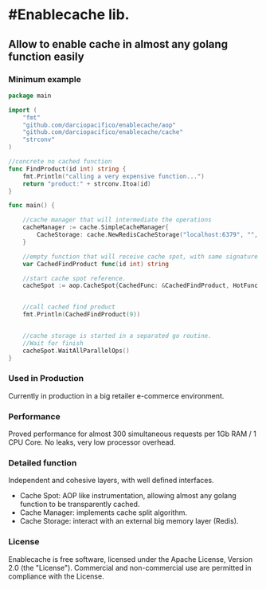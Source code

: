#Enablecache lib.
================

## Allow to enable cache in almost any golang function easily

### Minimum example
```go
package main

import (
	"fmt"
	"github.com/darciopacifico/enablecache/aop"
	"github.com/darciopacifico/enablecache/cache"
	"strconv"
)

//concrete no cached function
func FindProduct(id int) string {
	fmt.Println("calling a very expensive function...")
	return "product:" + strconv.Itoa(id)
}

func main() {

	//cache manager that will intermediate the operations
	cacheManager := cache.SimpleCacheManager{
		CacheStorage: cache.NewRedisCacheStorage("localhost:6379", "", 8, "lab"),
	}

	//empty function that will receive cache spot, with same signature of FindProduct
	var CachedFindProduct func(id int) string

	//start cache spot reference.
	cacheSpot := aop.CacheSpot{CachedFunc: &CachedFindProduct, HotFunc: FindProduct, CacheManager: cacheManager}.StartCache()


	//call cached find product
	fmt.Println(CachedFindProduct(9))


	//cache storage is started in a separated go routine.
	//Wait for finish
	cacheSpot.WaitAllParallelOps()
}
```

### Used in Production 
Currently in production in a big retailer e-commerce environment.

### Performance
Proved performance for almost 300 simultaneous requests per 1Gb RAM / 1 CPU Core. No leaks, very low processor overhead.

### Detailed function
Independent and cohesive layers, with well defined interfaces.
- Cache Spot: AOP like instrumentation, allowing almost any golang function to be transparently cached.
- Cache Manager: implements cache split algorithm.
- Cache Storage: interact with an external big memory layer (Redis).

### License
Enablecache is free software, licensed under the Apache License, Version 2.0 (the "License"). Commercial and non-commercial use are permitted in compliance with the License.

